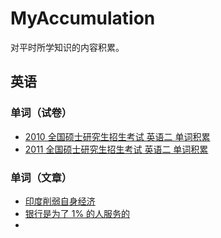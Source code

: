 # MyAccumulation
对平时所学知识的内容积累。

## 英语

### 单词（试卷）

* [2010 全国硕士研究生招生考试 英语二 单词积累](英语/单词/试卷/2010全国硕士研究生招生考试英语二单词积累.md)
* [2011 全国硕士研究生招生考试 英语二 单词积累](英语/单词/试卷/2011全国硕士研究生招生考试英语二单词积累.md)

### 单词（文章）

* [印度削弱自身经济](英语/单词/文章/001-印度削弱自身经济.md)
* [银行是为了 1% 的人服务的](英语/单词/文章/002-银行是为了百分之一的人服务的.md)
* 